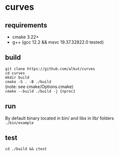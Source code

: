 # curves

## requirements
- cmake 3.22+
- g++ (gcc 12.2 && msvc 19.37.32822.0 tested)

## build

`git clone https://github.com/alkut/curves` <br>
`cd curves` <br>
`mkdir build` <br>
`cmake -S . -B ./build` <br>
(note: see cmake/Options.cmake) <br>
`cmake --build ./build -j {nproc}` <br>

## run

By default binary located in bin/ and libs in lib/ folders <br>
`./bin/example` <br>

## test

`cd ./build && ctest` <br>
